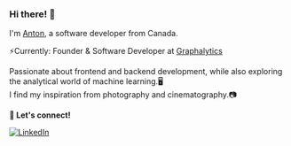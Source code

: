 ### Hi there! 👋

I'm [Anton](https://www.antonstrelkovskyy.com), a software developer from Canada.

⚡Currently: Founder & Software Developer at [Graphalytics](https://www.graphalytics.co/)
 
Passionate about frontend and backend development, while also exploring the analytical world of machine learning.🖥️  
I find my inspiration from photography and cinematography.📷

**💬 Let's connect!**

<p dir="auto">
    <a href="https://linkedin.com/in/gazijarin" rel="nofollow">
        <img alt="LinkedIn" src="https://img.shields.io/badge/LinkedIn-%230E76A8.svg?&style=for-the-badge&logo=LinkedIn&logoColor=white">
    </a>
</p>
